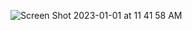 ![Screen Shot 2023-01-01 at 11 41 58 AM](https://user-images.githubusercontent.com/106569305/210179692-ba82b326-42f8-4c66-b060-dd1f5a639bce.png)
